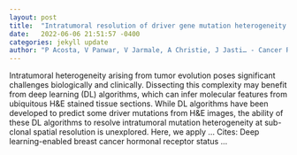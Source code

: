 ```yaml
---
layout: post
title:  "Intratumoral resolution of driver gene mutation heterogeneity in renal cancer using deep learning"
date:   2022-06-06 21:51:57 -0400
categories: jekyll update
author: "P Acosta, V Panwar, V Jarmale, A Christie, J Jasti… - Cancer Research, 2022"
---
```

Intratumoral heterogeneity arising from tumor evolution poses significant challenges biologically and clinically. Dissecting this complexity may benefit from deep learning (DL) algorithms, which can infer molecular features from ubiquitous H&E stained tissue sections. While DL algorithms have been developed to predict some driver mutations from H&E images, the ability of these DL algorithms to resolve intratumoral mutation heterogeneity at sub-clonal spatial resolution is unexplored. Here, we apply …
Cites: ‪Deep learning-enabled breast cancer hormonal receptor status …‬  
